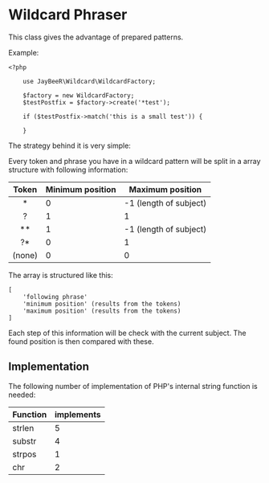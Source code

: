 Wildcard Phraser
================

This class gives the advantage of prepared patterns.

Example:

    <?php
    
        use JayBeeR\Wildcard\WildcardFactory;
        
        $factory = new WildcardFactory;
        $testPostfix = $factory->create('*test');
        
        if ($testPostfix->match('this is a small test')) {
            
        }
        
The strategy behind it is very simple:

Every token and phrase you have in a wildcard pattern will be split in a array structure with following information:

| Token  | Minimum position | Maximum position       |
|:------:|------------------|------------------------|
| *      | 0                | -1 (length of subject) | 
| ?      | 1                | 1                      | 
| **     | 1                | -1 (length of subject) |
| ?*     | 0                | 1                      |
| (none) | 0                | 0                      |

The array is structured like this:

    [
        'following phrase'
        'minimum position' (results from the tokens)
        'maximum position' (results from the tokens)
    ]

Each step of this information will be check with the current subject. The found position is then compared with these.


Implementation
--------------

The following number of implementation of PHP's internal string function is needed:

| Function | implements |
|----------|------------|
| strlen   | 5          |
| substr   | 4          |
| strpos   | 1          |
| chr      | 2          |
 
